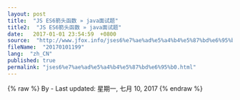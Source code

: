 ```yaml
---
layout: post
title:  "JS ES6箭头函数 » java面试题"
title2:  "JS ES6箭头函数 » java面试题"
date:   2017-01-01 23:54:59  +0800
source:  "http://www.jfox.info/jses6%e7%ae%ad%e5%a4%b4%e5%87%bd%e6%95%b0.html"
fileName:  "20170101199"
lang:  "zh_CN"
published: true
permalink: "jses6%e7%ae%ad%e5%a4%b4%e5%87%bd%e6%95%b0.html"
---
```

{% raw %}
By  - Last updated: 星期一, 七月 10, 2017
{% endraw %}

